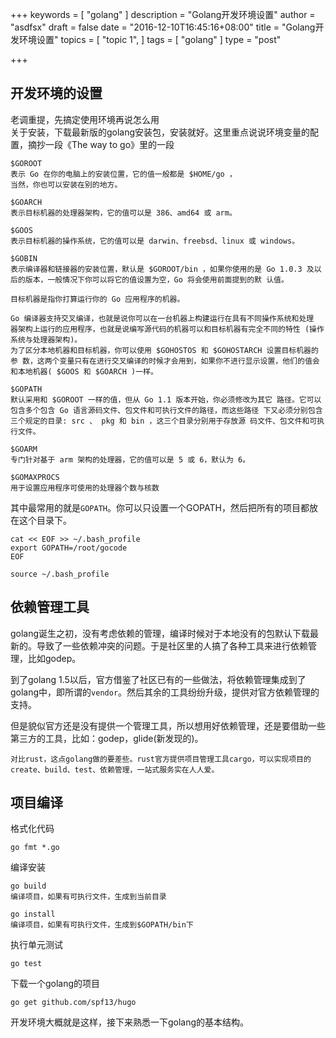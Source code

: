 +++
keywords = [
  "golang"
]
description = "Golang开发环境设置"
author = "asdfsx"
draft = false
date = "2016-12-10T16:45:16+08:00"
title = "Golang开发环境设置"
topics = [
  "topic 1",
]
tags = [
  "golang"
]
type = "post"

+++

开发环境的设置
----
老调重提，先搞定使用环境再说怎么用  
关于安装，下载最新版的golang安装包，安装就好。这里重点说说环境变量的配置，摘抄一段《The way to go》里的一段

```
$GOROOT 
表示 Go 在你的电脑上的安装位置，它的值一般都是 $HOME/go ，
当然，你也可以安装在别的地方。  

$GOARCH 
表示目标机器的处理器架构，它的值可以是 386、amd64 或 arm。

$GOOS 
表示目标机器的操作系统，它的值可以是 darwin、freebsd、linux 或 windows。 

$GOBIN 
表示编译器和链接器的安装位置，默认是 $GOROOT/bin ，如果你使用的是 Go 1.0.3 及以后的版本，一般情况下你可以将它的值设置为空，Go 将会使用前面提到的默 认值。  

目标机器是指你打算运行你的 Go 应用程序的机器。  

Go 编译器支持交叉编译，也就是说你可以在一台机器上构建运行在具有不同操作系统和处理 器架构上运行的应用程序，也就是说编写源代码的机器可以和目标机器有完全不同的特性 (操作系统与处理器架构)。
为了区分本地机器和目标机器，你可以使用 $GOHOSTOS 和 $GOHOSTARCH 设置目标机器的参 数，这两个变量只有在进行交叉编译的时候才会用到，如果你不进行显示设置，他们的值会 和本地机器( $GOOS 和 $GOARCH )一样。

$GOPATH 
默认采用和 $GOROOT 一样的值，但从 Go 1.1 版本开始，你必须修改为其它 路径。它可以包含多个包含 Go 语言源码文件、包文件和可执行文件的路径，而这些路径 下又必须分别包含三个规定的目录: src 、 pkg 和 bin ，这三个目录分别用于存放源 码文件、包文件和可执行文件。

$GOARM 
专门针对基于 arm 架构的处理器，它的值可以是 5 或 6，默认为 6。

$GOMAXPROCS 
用于设置应用程序可使用的处理器个数与核数
```

其中最常用的就是`GOPATH`。你可以只设置一个GOPATH，然后把所有的项目都放在这个目录下。

```
cat << EOF >> ~/.bash_profile
export GOPATH=/root/gocode
EOF 

source ~/.bash_profile
```

依赖管理工具
----
golang诞生之初，没有考虑依赖的管理，编译时候对于本地没有的包默认下载最新的。导致了一些依赖冲突的问题。于是社区里的人搞了各种工具来进行依赖管理，比如godep。  

到了golang 1.5以后，官方借鉴了社区已有的一些做法，将依赖管理集成到了golang中，即所谓的`vendor`。然后其余的工具纷纷升级，提供对官方依赖管理的支持。  

但是貌似官方还是没有提供一个管理工具，所以想用好依赖管理，还是要借助一些第三方的工具，比如：godep，glide(新发现的)。
```
对比rust，这点golang做的要差些。rust官方提供项目管理工具cargo，可以实现项目的create、build、test、依赖管理，一站式服务实在人人爱。
```

项目编译
----
格式化代码

```
go fmt *.go
```

编译安装

```
go build 
编译项目，如果有可执行文件，生成到当前目录

go install 
编译项目，如果有可执行文件，生成到$GOPATH/bin下
```

执行单元测试

```
go test
```

下载一个golang的项目

```
go get github.com/spf13/hugo
```

开发环境大概就是这样，接下来熟悉一下golang的基本结构。
